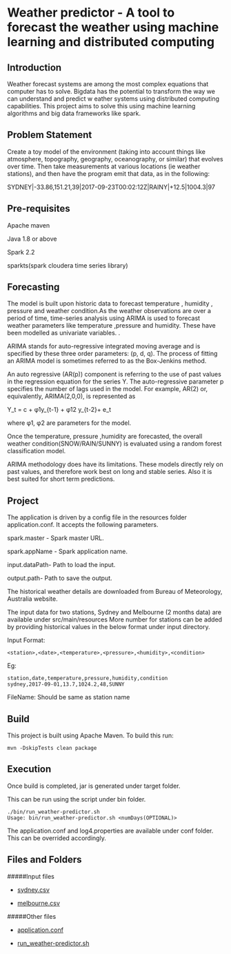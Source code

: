 # Weather predictor - A tool to forecast the weather using machine learning and distributed computing

## Introduction

Weather forecast systems are among the most complex equations that computer has to solve. Bigdata has the potential to
transform the way we can understand and predict w   eather systems using distributed computing capabilities. This project aims to solve
this using machine learning algorithms and big data frameworks like spark.

## Problem Statement

Create a toy model of the environment (taking into account things like atmosphere, topography, geography, oceanography, or similar) that evolves over time. Then take measurements at various locations (ie weather stations), and then have the program emit that data, as in the following:

SYDNEY|-33.86,151.21,39|2017-09-23T00:02:12Z|RAINY|+12.5|1004.3|97

## Pre-requisites

Apache maven

Java 1.8 or above

Spark 2.2

sparkts(spark cloudera time series library)


## Forecasting 

The model is built upon historic data to forecast temperature , humidity , pressure and weather condition.As the 
weather observations are over a period of time, time-series 
analysis using ARIMA is used to forecast weather parameters like temperature ,pressure and humidity. These have been modelled as univariate variables.
.


ARIMA stands for auto-regressive integrated moving average and is specified by these three order parameters: (p, d, q). The process of fitting an ARIMA model is sometimes referred to as the Box-Jenkins method.

An auto regressive (AR(p)) component is referring to the use of past values in the regression equation for the series Y. The auto-regressive parameter p specifies the number of lags used in the model. For example, AR(2) or, equivalently, ARIMA(2,0,0), is represented as

Y_t = c + φ1y_{t-1} + φ12 y_{t-2}+ e_t

where φ1, φ2 are parameters for the model.

Once the temperature, pressure ,humidity are forecasted, 
the overall weather condition(SNOW/RAIN/SUNNY) is evaluated using a random forest classification 
model.

ARIMA methodology does have its limitations. These models directly rely on past values, and therefore work best on long and stable series.
Also it is best suited for short term predictions.


## Project

The application is driven by a config file in the resources folder 
application.conf. It accepts the following parameters.


spark.master - Spark master URL.

spark.appName - Spark application name.

input.dataPath- Path to load the input.

output.path- Path to save the output.



The historical weather details are downloaded from Bureau of Meteorology, Australia website.
 
The input data for two stations, Sydney and Melbourne (2 months data) are available under src/main/resources
More number for stations can be added by providing historical values in the below format 
under input directory.

Input Format:
```
<station>,<date>,<temperature>,<pressure>,<humidity>,<condition>
```
Eg:
```
station,date,temperature,pressure,humidity,condition
sydney,2017-09-01,13.7,1024.2,48,SUNNY
```
FileName: Should be same as station name

## Build

This project is built using Apache Maven. To build this run:

    mvn -DskipTests clean package

## Execution

Once build is completed, jar is generated under target folder.

This can be run using the script under bin folder.

    ./bin/run_weather-predictor.sh
    Usage: bin/run_weather-predictor.sh <numDays(OPTIONAL)>

The application.conf and log4.properties are available under conf folder.
This can be overrided accordingly.


## Files and Folders

#####Input files

  - [sydney.csv](https://github.com/VishnuVR1988/weather-predictor/tree/master/src/main/java/resources/input/sydney.csv)
 
  - [melbourne.csv](https://github.com/VishnuVR1988/weather-predictor/tree/master/src/main/java/resources/input/melbourne.csv)

#####Other files

  - [application.conf](https://github.com/VishnuVR1988/weather-predictor/tree/master/src/conf/application.conf)

  - [run_weather-predictor.sh](https://github.com/VishnuVR1988/weather-predictor/tree/master/bin/run_weather-predictor.sh)





